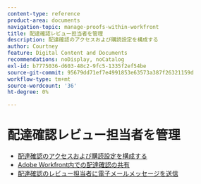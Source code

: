 ```yaml
---
content-type: reference
product-area: documents
navigation-topic: manage-proofs-within-workfront
title: 配達確認レビュー担当者を管理
description: 配達確認のアクセスおよび購読設定を構成する
author: Courtney
feature: Digital Content and Documents
recommendations: noDisplay, noCatalog
exl-id: b7775036-d603-48c2-9fc5-1335f2ef54be
source-git-commit: 95679dd71ef7e4991853e63573a387f26321159d
workflow-type: tm+mt
source-wordcount: '36'
ht-degree: 0%

---
```


# 配達確認レビュー担当者を管理

* [配達確認のアクセスおよび購読設定を構成する](../../../../review-and-approve-work/proofing/managing-proofs-within-workfront/configure-access-subscription-settings-proof.md)
* [Adobe Workfront内での配達確認の共有](../../../../review-and-approve-work/proofing/managing-proofs-within-workfront/share-a-proof-in-workfront.md)
* [配達確認のレビュー担当者に電子メールメッセージを送信](../../../../review-and-approve-work/proofing/managing-proofs-within-workfront/send-email-messages-to-users-proof.md)
